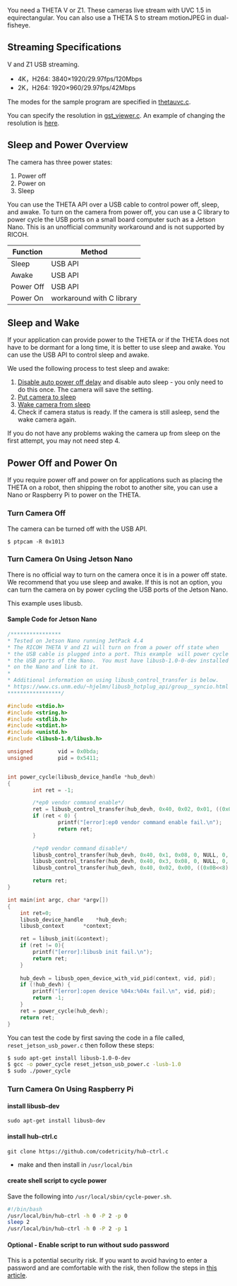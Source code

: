 
You need a THETA V or Z1.  These cameras live stream
with UVC 1.5 in equirectangular.
You can also use a THETA S to stream motionJPEG in dual-fisheye.

## Streaming Specifications

V and Z1 USB streaming.

* 4K，H264: 3840×1920/29.97fps/120Mbps
* 2K，H264: 1920×960/29.97fps/42Mbps

The modes for the sample program 
are specified in [thetauvc.c](https://github.com/ricohapi/libuvc-theta-sample/blob/f8c3caa32bf996b29c741827bd552be605e3e2e2/gst/thetauvc.c#L55).

You can specify the resolution in [gst_viewer.c](https://github.com/ricohapi/libuvc-theta-sample/blob/f8c3caa32bf996b29c741827bd552be605e3e2e2/gst/gst_viewer.c#L248).  An example of changing the resolution is [here](https://github.com/codetricity/libuvc-theta-sample).




## Sleep and Power Overview

The camera has three power states:

1. Power off
2. Power on
3. Sleep

You can use the THETA API over a USB cable to control power off, sleep, and awake.
To turn on the camera from power off, you can use a C library to power cycle the
USB ports on a small board computer such as a Jetson Nano. This is an unofficial
community workaround and is not supported by RICOH.


| Function | Method |
| -------- | ------ |
| Sleep    | USB API |
| Awake    | USB API |
| Power Off | USB API |
| Power On | workaround with C library |

## Sleep and Wake

If your application can provide power to the
THETA or if the THETA does not have to be dormant for a long time, it is better to use
sleep and awake. You can use the USB API to control sleep and awake. 

We used the following process to test sleep and awake:

1. [Disable auto power off delay](usb_api.md#auto-power-off-delay) and disable auto sleep - you only need to do this once.
The camera will save the setting.
2. [Put camera to sleep](usb_api.md#put-camera-to-sleep)
3. [Wake camera from sleep](usb_api.md#wake-camera-from-sleep)
4. Check if camera status is ready. If the camera is still asleep, send the wake camera again.

If you do not have any problems waking the camera up from sleep on the first attempt, you may not need step 4.

## Power Off and Power On

If you require power off and power on for applications such as placing the THETA on 
a robot, then shipping the robot to another site, you can use a Nano 
or Raspberry Pi to power on the THETA.


### Turn Camera Off

The camera can be turned off with the USB API.

```
$ ptpcam -R 0x1013
```

### Turn Camera On Using Jetson Nano

There is no official way to turn on the camera once it is in a power off state.
We recommend that you use sleep and awake.  If this is not an option,
you can turn the camera on by power cycling the USB ports of the Jetson Nano.

This example uses libusb.

#### Sample Code for Jetson Nano

```c
/**************** 
* Tested on Jetson Nano running JetPack 4.4
* The RICOH THETA V and Z1 will turn on from a power off state when 
* the USB cable is plugged into a port. This example  will power cycle
* the USB ports of the Nano.  You must have libusb-1.0-0-dev installed
* on the Nano and link to it.
* 
* Additional information on using libusb_control_transfer is below. 
* https://www.cs.unm.edu/~hjelmn/libusb_hotplug_api/group__syncio.html
*****************/

#include <stdio.h>
#include <string.h>
#include <stdlib.h>
#include <stdint.h>
#include <unistd.h>
#include <libusb-1.0/libusb.h>

unsigned		vid = 0x0bda;
unsigned		pid = 0x5411;


int power_cycle(libusb_device_handle *hub_devh)
{
        int ret = -1;

        /*ep0 vendor command enable*/
        ret = libusb_control_transfer(hub_devh, 0x40, 0x02, 0x01, ((0x0B<<8)|(0xDA)), 0, 0, 100000);
        if (ret < 0) {
                printf("[error]:ep0 vendor command enable fail.\n");
                return ret;
        }

        /*ep0 vendor command disable*/
        libusb_control_transfer(hub_devh, 0x40, 0x1, 0x08, 0, NULL, 0, 100);
        libusb_control_transfer(hub_devh, 0x40, 0x3, 0x08, 0, NULL, 0, 100);
        libusb_control_transfer(hub_devh, 0x40, 0x02, 0x00, ((0x0B<<8)|(0xDA)), 0, 0, 100000);

        return ret;
}

int main(int argc, char *argv[])
{
    int ret=0;
    libusb_device_handle	*hub_devh;
    libusb_context		*context;

    ret = libusb_init(&context);
    if (ret != 0){
        printf("[error]:libusb init fail.\n");
        return ret;
    }
    
    hub_devh = libusb_open_device_with_vid_pid(context, vid, pid);
    if (!hub_devh) {
        printf("[error]:open device %04x:%04x fail.\n", vid, pid);
		return -1;
	}
    ret = power_cycle(hub_devh);
    return ret;
}
```

You can test the code by first saving the code in a file called, 
`reset_jetson_usb_power.c` then follow these steps:


```bash
$ sudo apt-get install libusb-1.0-0-dev
$ gcc -o power_cycle reset_jetson_usb_power.c -lusb-1.0
$ sudo ./power_cycle
```

### Turn Camera On Using Raspberry Pi

#### install libusb-dev

`sudo apt-get install libusb-dev`

#### install hub-ctrl.c

`git clone https://github.com/codetricity/hub-ctrl.c`

* make and then install in `/usr/local/bin`

#### create shell script to cycle power

Save the following into `/usr/local/sbin/cycle-power.sh`.

```bash
#!/bin/bash
/usr/local/bin/hub-ctrl -h 0 -P 2 -p 0 
sleep 2
/usr/local/bin/hub-ctrl -h 0 -P 2 -p 1
```

#### Optional - Enable script to run without sudo password

This is a potential security risk.  If you want to avoid having to enter
a password and are comfortable with the risk, then follow the steps
in [this article](https://askubuntu.com/questions/155791/how-do-i-sudo-a-command-in-a-script-without-being-asked-for-a-password).

